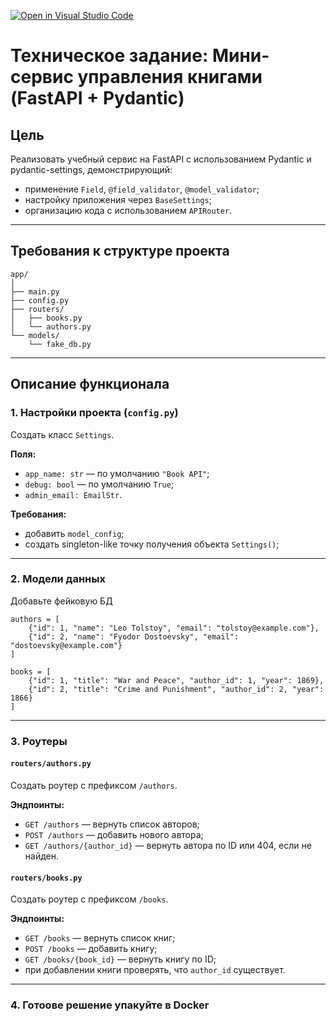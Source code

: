 [![Open in Visual Studio Code](https://classroom.github.com/assets/open-in-vscode-2e0aaae1b6195c2367325f4f02e2d04e9abb55f0b24a779b69b11b9e10269abc.svg)](https://classroom.github.com/online_ide?assignment_repo_id=21113889&assignment_repo_type=AssignmentRepo)
# Техническое задание: Мини-сервис управления книгами (FastAPI + Pydantic)

## Цель
Реализовать учебный сервис на FastAPI с использованием Pydantic и pydantic-settings, демонстрирующий:
- применение `Field`, `@field_validator`, `@model_validator`;
- настройку приложения через `BaseSettings`;
- организацию кода с использованием `APIRouter`.

---

## Требования к структуре проекта

```
app/
│
├── main.py
├── config.py
├── routers/
│   ├── books.py
│   └── authors.py
└── models/
    └── fake_db.py
```

---

## Описание функционала

### 1. Настройки проекта (`config.py`)

Создать класс `Settings`.

**Поля:**
- `app_name: str` — по умолчанию `"Book API"`;
- `debug: bool` — по умолчанию `True`;
- `admin_email: EmailStr`.

**Требования:**
- добавить `model_config`;
- создать singleton-like точку получения объекта `Settings()`;

---

### 2. Модели данных
Добавьте фейковую БД
```
authors = [
    {"id": 1, "name": "Leo Tolstoy", "email": "tolstoy@example.com"},
    {"id": 2, "name": "Fyodor Dostoevsky", "email": "dostoevsky@example.com"}
]

books = [
    {"id": 1, "title": "War and Peace", "author_id": 1, "year": 1869},
    {"id": 2, "title": "Crime and Punishment", "author_id": 2, "year": 1866}
]
```

---

### 3. Роутеры

#### `routers/authors.py`
Создать роутер с префиксом `/authors`.

**Эндпоинты:**
- `GET /authors` — вернуть список авторов;
- `POST /authors` — добавить нового автора;
- `GET /authors/{author_id}` — вернуть автора по ID или 404, если не найден.

#### `routers/books.py`
Создать роутер с префиксом `/books`.

**Эндпоинты:**
- `GET /books` — вернуть список книг;
- `POST /books` — добавить книгу;
- `GET /books/{book_id}` — вернуть книгу по ID;
- при добавлении книги проверять, что `author_id` существует.

---

### 4. Готоове решение упакуйте в Docker


